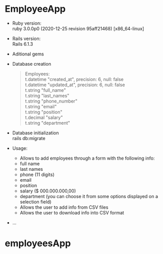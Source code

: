 # EmployeeApp


* Ruby version:  
  ruby 3.0.0p0 (2020-12-25 revision 95aff21468) [x86_64-linux]  

* Rails version:  
  Rails 6.1.3  

* Aditional gems  

* Database creation  
  > Employees:  
   t.datetime "created_at", precision: 6, null: false  
    t.datetime "updated_at", precision: 6, null: false  
    t.string "full_name"  
    t.string "last_names"  
    t.string "phone_number"  
    t.string "email"  
    t.string "position"  
    t.decimal "salary"  
    t.string "department"  

* Database initialization  
  rails db:migrate

* Usage:  
  * Allows to add employees through a form with the following info:  
  - full name  
  - last names  
  - phone (11 digits)  
  - email  
  - position  
  - salary ($ 000.000.000,00)   
  - department (you can choose it from some options displayed on a selection field)  

  * Allows the user to add info from CSV files  
  * Allows the user to download info into CSV format  


* ...
# employeesApp
